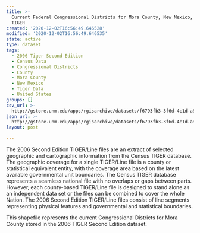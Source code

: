 ```yaml
---
title: >-
  Current Federal Congressional Districts for Mora County, New Mexico, 2006se
  TIGER
created: '2020-12-02T16:56:49.646528'
modified: '2020-12-02T16:56:49.646535'
state: active
type: dataset
tags:
  - 2006 Tiger Second Edition
  - Census Data
  - Congressional Districts
  - County
  - Mora County
  - New Mexico
  - Tiger Data
  - United States
groups: []
csv_url: >-
  http://gstore.unm.edu/apps/rgisarchive/datasets/f6793fb3-3f6d-4c1d-a821-4acd57f75489/tgr2006se_mora_cdcu.derived.csv
json_url: >-
  http://gstore.unm.edu/apps/rgisarchive/datasets/f6793fb3-3f6d-4c1d-a821-4acd57f75489/tgr2006se_mora_cdcu.derived.json
layout: post

---
```

The 2006 Second Edition TIGER/Line files are an extract of selected geographic and cartographic information from the Census TIGER database.  The geographic coverage for a single TIGER/Line file is a county or statistical equivalent entity, with the coverage area based on the latest available governmental unit boundaries. The Census TIGER database represents a seamless national file with no overlaps or gaps between parts.  However, each county-based TIGER/Line file is designed to stand alone as an independent data set or the files can be combined to cover the whole Nation.  The 2006 Second Edition  TIGER/Line files consist of line segments representing physical features and governmental and statistical boundaries.  

This shapefile represents the current Congressional Districts for Mora County stored in the 2006 TIGER Second Edition dataset.
